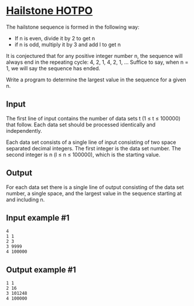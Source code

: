 # [Hailstone HOTPO](https://www.e-olymp.com/en/contests/9493/problems/83161)

The hailstone sequence is formed in the following way:

- If n is even, divide it by 2 to get n
- if n is odd, multiply it by 3 and add l to get n

It is conjectured that for any positive integer number n, the sequence will always end in the repeating cycle: 4, 2, 1, 4, 2, 1, ... Suffice to say, when n = 1, we will say the sequence has ended.

Write a program to determine the largest value in the sequence for a given n.

## Input

The first line of input contains the number of data sets t (1 ≤ t ≤ 100000) that follow. Each data set should be processed identically and independently.

Each data set consists of a single line of input consisting of two space separated decimal integers. The first integer is the data set number. The second integer is n (l ≤ n ≤ 100000), which is the starting value.

## Output

For each data set there is a single line of output consisting of the data set number, a single space, and the largest value in the sequence starting at and including n.

## Input example #1
```
4
1 1
2 3
3 9999
4 100000
```

## Output example #1
```
1 1
2 16
3 101248
4 100000
```
